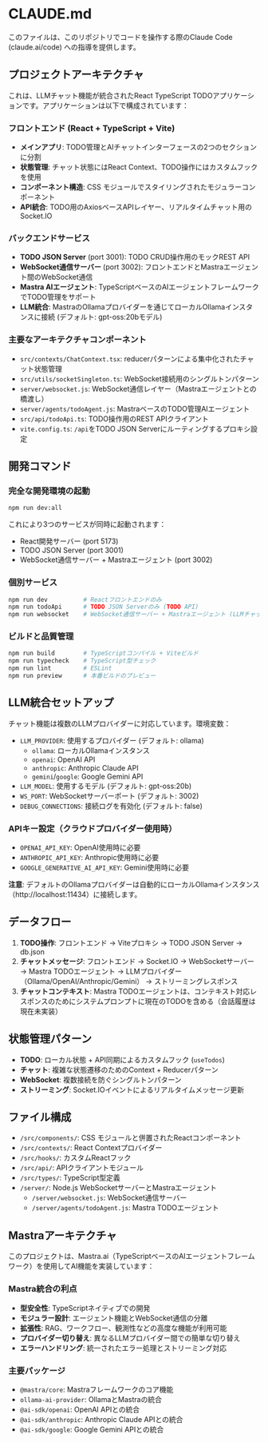 # CLAUDE.md

このファイルは、このリポジトリでコードを操作する際のClaude Code (claude.ai/code) への指導を提供します。

## プロジェクトアーキテクチャ

これは、LLMチャット機能が統合されたReact TypeScript TODOアプリケーションです。アプリケーションは以下で構成されています：

### フロントエンド (React + TypeScript + Vite)
- **メインアプリ**: TODO管理とAIチャットインターフェースの2つのセクションに分割
- **状態管理**: チャット状態にはReact Context、TODO操作にはカスタムフックを使用
- **コンポーネント構造**: CSS モジュールでスタイリングされたモジュラーコンポーネント
- **API統合**: TODO用のAxiosベースAPIレイヤー、リアルタイムチャット用のSocket.IO

### バックエンドサービス
- **TODO JSON Server** (port 3001): TODO CRUD操作用のモックREST API
- **WebSocket通信サーバー** (port 3002): フロントエンドとMastraエージェント間のWebSocket通信
- **Mastra AIエージェント**: TypeScriptベースのAIエージェントフレームワークでTODO管理をサポート
- **LLM統合**: MastraのOllamaプロバイダーを通じてローカルOllamaインスタンスに接続 (デフォルト: gpt-oss:20bモデル)

### 主要なアーキテクチャコンポーネント
- `src/contexts/ChatContext.tsx`: reducerパターンによる集中化されたチャット状態管理
- `src/utils/socketSingleton.ts`: WebSocket接続用のシングルトンパターン
- `server/websocket.js`: WebSocket通信レイヤー（Mastraエージェントとの橋渡し）
- `server/agents/todoAgent.js`: MastraベースのTODO管理AIエージェント
- `src/api/todoApi.ts`: TODO操作用のREST APIクライアント
- `vite.config.ts`: `/api`をTODO JSON Serverにルーティングするプロキシ設定

## 開発コマンド

### 完全な開発環境の起動
```bash
npm run dev:all
```
これにより3つのサービスが同時に起動されます：
- React開発サーバー (port 5173)
- TODO JSON Server (port 3001)
- WebSocket通信サーバー + Mastraエージェント (port 3002)

### 個別サービス
```bash
npm run dev          # Reactフロントエンドのみ
npm run todoApi      # TODO JSON Serverのみ (TODO API)
npm run websocket    # WebSocket通信サーバー + Mastraエージェント (LLMチャット)
```

### ビルドと品質管理
```bash
npm run build        # TypeScriptコンパイル + Viteビルド
npm run typecheck    # TypeScript型チェック
npm run lint         # ESLint
npm run preview      # 本番ビルドのプレビュー
```

## LLM統合セットアップ

チャット機能は複数のLLMプロバイダーに対応しています。環境変数：
- `LLM_PROVIDER`: 使用するプロバイダー (デフォルト: ollama)
  - `ollama`: ローカルOllamaインスタンス
  - `openai`: OpenAI API
  - `anthropic`: Anthropic Claude API
  - `gemini`/`google`: Google Gemini API
- `LLM_MODEL`: 使用するモデル (デフォルト: gpt-oss:20b)
- `WS_PORT`: WebSocketサーバーポート (デフォルト: 3002)
- `DEBUG_CONNECTIONS`: 接続ログを有効化 (デフォルト: false)

### APIキー設定（クラウドプロバイダー使用時）
- `OPENAI_API_KEY`: OpenAI使用時に必要
- `ANTHROPIC_API_KEY`: Anthropic使用時に必要
- `GOOGLE_GENERATIVE_AI_API_KEY`: Gemini使用時に必要

**注意**: デフォルトのOllamaプロバイダーは自動的にローカルOllamaインスタンス（http://localhost:11434）に接続します。

## データフロー

1. **TODO操作**: フロントエンド → Viteプロキシ → TODO JSON Server → db.json
2. **チャットメッセージ**: フロントエンド → Socket.IO → WebSocketサーバー → Mastra TODOエージェント → LLMプロバイダー（Ollama/OpenAI/Anthropic/Gemini） → ストリーミングレスポンス
3. **チャットコンテキスト**: Mastra TODOエージェントは、コンテキスト対応レスポンスのためにシステムプロンプトに現在のTODOを含める（会話履歴は現在未実装）

## 状態管理パターン

- **TODO**: ローカル状態 + API同期によるカスタムフック (`useTodos`)
- **チャット**: 複雑な状態遷移のためのContext + Reducerパターン
- **WebSocket**: 複数接続を防ぐシングルトンパターン
- **ストリーミング**: Socket.IOイベントによるリアルタイムメッセージ更新

## ファイル構成

- `/src/components/`: CSS モジュールと併置されたReactコンポーネント
- `/src/contexts/`: React Contextプロバイダー
- `/src/hooks/`: カスタムReactフック
- `/src/api/`: APIクライアントモジュール
- `/src/types/`: TypeScript型定義
- `/server/`: Node.js WebSocketサーバーとMastraエージェント
  - `/server/websocket.js`: WebSocket通信サーバー
  - `/server/agents/todoAgent.js`: Mastra TODOエージェント

## Mastraアーキテクチャ

このプロジェクトは、Mastra.ai（TypeScriptベースのAIエージェントフレームワーク）を使用してAI機能を実装しています：

### Mastra統合の利点
- **型安全性**: TypeScriptネイティブでの開発
- **モジュラー設計**: エージェント機能とWebSocket通信の分離
- **拡張性**: RAG、ワークフロー、観測性などの高度な機能が利用可能
- **プロバイダー切り替え**: 異なるLLMプロバイダー間での簡単な切り替え
- **エラーハンドリング**: 統一されたエラー処理とストリーミング対応

### 主要パッケージ
- `@mastra/core`: Mastraフレームワークのコア機能
- `ollama-ai-provider`: OllamaとMastraの統合
- `@ai-sdk/openai`: OpenAI APIとの統合
- `@ai-sdk/anthropic`: Anthropic Claude APIとの統合
- `@ai-sdk/google`: Google Gemini APIとの統合
